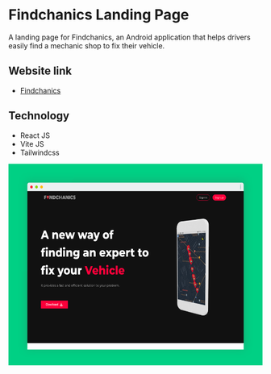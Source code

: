 # Findchanics Landing Page
A landing page for Findchanics, an Android application that helps drivers easily find a mechanic shop to fix their vehicle.

## Website link

- [Findchanics]()

## Technology

- React JS
- Vite JS
- Tailwindcss

<p align="center">
<img src="https://github.com/patwicks/findchanics-page/blob/main/app/src/assets/images/findchanics-ss.png?raw=true" width="600" height="400">
</p>
